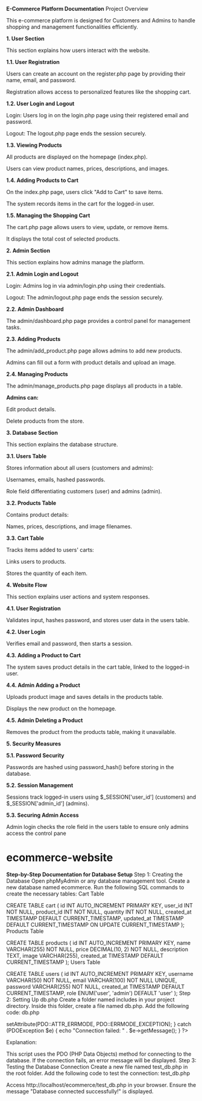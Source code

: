 **E-Commerce Platform Documentation**
Project Overview

This e-commerce platform is designed for Customers and Admins to handle shopping and management functionalities efficiently.

**1. User Section**

This section explains how users interact with the website.

**1.1. User Registration**

Users can create an account on the register.php page by providing their name, email, and password.

Registration allows access to personalized features like the shopping cart.

**1.2. User Login and Logout**

Login: Users log in on the login.php page using their registered email and password.

Logout: The logout.php page ends the session securely.

**1.3. Viewing Products**

All products are displayed on the homepage (index.php).

Users can view product names, prices, descriptions, and images.

**1.4. Adding Products to Cart**

On the index.php page, users click "Add to Cart" to save items.

The system records items in the cart for the logged-in user.

**1.5. Managing the Shopping Cart**

The cart.php page allows users to view, update, or remove items.

It displays the total cost of selected products.

**2. Admin Section**

This section explains how admins manage the platform.

**2.1. Admin Login and Logout**

Login: Admins log in via admin/login.php using their credentials.

Logout: The admin/logout.php page ends the session securely.

**2.2. Admin Dashboard**

The admin/dashboard.php page provides a control panel for management tasks.

**2.3. Adding Products**

The admin/add_product.php page allows admins to add new products.

Admins can fill out a form with product details and upload an image.

**2.4. Managing Products**

The admin/manage_products.php page displays all products in a table.

**Admins can:**

Edit product details.

Delete products from the store.

**3. Database Section**

This section explains the database structure.

**3.1. Users Table**

Stores information about all users (customers and admins):

Usernames, emails, hashed passwords.

Role field differentiating customers (user) and admins (admin).

**3.2. Products Table**

Contains product details:

Names, prices, descriptions, and image filenames.

**3.3. Cart Table**

Tracks items added to users' carts:

Links users to products.

Stores the quantity of each item.

**4. Website Flow**

This section explains user actions and system responses.

**4.1. User Registration**

Validates input, hashes password, and stores user data in the users table.

**4.2. User Login**

Verifies email and password, then starts a session.

**4.3. Adding a Product to Cart**

The system saves product details in the cart table, linked to the logged-in user.

**4.4. Admin Adding a Product**

Uploads product image and saves details in the products table.

Displays the new product on the homepage.

**4.5. Admin Deleting a Product**

Removes the product from the products table, making it unavailable.

**5. Security Measures**

**5.1. Password Security**

Passwords are hashed using password_hash() before storing in the database.

**5.2. Session Management**

Sessions track logged-in users using $_SESSION['user_id'] (customers) and $_SESSION['admin_id'] (admins).

**5.3. Securing Admin Access**

Admin login checks the role field in the users table to ensure only admins access the control pane



# ecommerce-website
**Step-by-Step Documentation for Database Setup**
Step 1: Creating the Database
Open phpMyAdmin or any database management tool.
Create a new database named ecommerce.
Run the following SQL commands to create the necessary tables:
Cart Table

CREATE TABLE cart (
    id INT AUTO_INCREMENT PRIMARY KEY,
    user_id INT NOT NULL,
    product_id INT NOT NULL,
    quantity INT NOT NULL,
    created_at TIMESTAMP DEFAULT CURRENT_TIMESTAMP,
    updated_at TIMESTAMP DEFAULT CURRENT_TIMESTAMP ON UPDATE CURRENT_TIMESTAMP
);
Products Table

CREATE TABLE products (
    id INT AUTO_INCREMENT PRIMARY KEY,
    name VARCHAR(255) NOT NULL,
    price DECIMAL(10, 2) NOT NULL,
    description TEXT,
    image VARCHAR(255),
    created_at TIMESTAMP DEFAULT CURRENT_TIMESTAMP
);
Users Table

CREATE TABLE users (
    id INT AUTO_INCREMENT PRIMARY KEY,
    username VARCHAR(50) NOT NULL,
    email VARCHAR(100) NOT NULL UNIQUE,
    password VARCHAR(255) NOT NULL,
    created_at TIMESTAMP DEFAULT CURRENT_TIMESTAMP,
    role ENUM('user', 'admin') DEFAULT 'user'
);
Step 2: Setting Up db.php
Create a folder named includes in your project directory.
Inside this folder, create a file named db.php.
Add the following code:
db.php

<?php
$host = 'localhost';
$dbname = 'ecommerce';
$user = 'root';
$password = '';

try {
    $conn = new PDO("mysql:host=$host;dbname=$dbname", $user, $password);
    $conn->setAttribute(PDO::ATTR_ERRMODE, PDO::ERRMODE_EXCEPTION);
} catch (PDOException $e) {
    echo "Connection failed: " . $e->getMessage();
}
?>
Explanation:

This script uses the PDO (PHP Data Objects) method for connecting to the database.
If the connection fails, an error message will be displayed.
Step 3: Testing the Database Connection
Create a new file named test_db.php in the root folder.
Add the following code to test the connection:
test_db.php

<?php
include 'includes/db.php';

if ($conn) {
    echo "Database connected successfully!";
} else {
    echo "Failed to connect to the database.";
}
?>
Access http://localhost/ecommerce/test_db.php in your browser.
Ensure the message "Database connected successfully!" is displayed.
